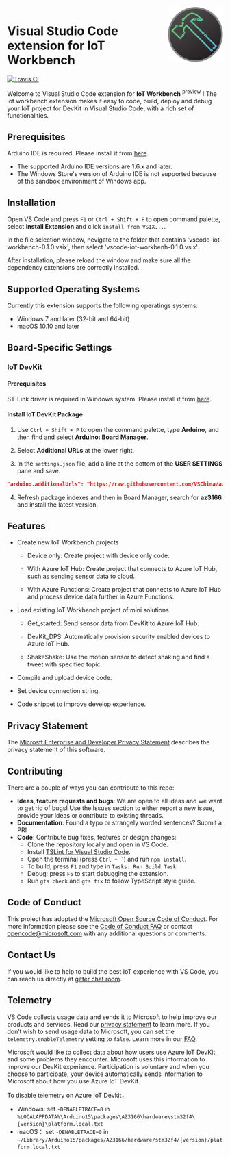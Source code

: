 <img src="https://raw.githubusercontent.com/Microsoft/vscode-iot-workbench/master/logo.png" align="right" width="128" height="128">

# Visual Studio Code extension for IoT Workbench 

[![Travis CI](https://travis-ci.org/Microsoft/vscode-iot-workbench.svg?branch=master)](https://travis-ci.org/Microsoft/vscode-iot-workbench)

Welcome to Visual Studio Code extension for **IoT Workbench** <sup>preview</sup> ! The iot workbench extension makes it easy to code, build, deploy and debug your IoT project for DevKit in Visual Studio Code, with a rich set of functionalities.

## Prerequisites
Arduino IDE is required. Please install it from [here](https://www.arduino.cc/en/main/software#download).
- The supported Arduino IDE versions are 1.6.x and later.
- The Windows Store's version of Arduino IDE is not supported because of the sandbox environment of Windows app.

## Installation
Open VS Code and press `F1` or `Ctrl + Shift + P` to open command palette, select **Install Extension** and click `install from VSIX...`.

In the file selection window, nevigate to the folder that contains 'vscode-iot-workbench-0.1.0.vsix', then select 'vscode-iot-workbenh-0.1.0.vsix'. 

After installation, please reload the window and make sure all the dependency extensions are correctly installed.

## Supported Operating Systems
Currently this extension supports the following operatings systems:

- Windows 7 and later (32-bit and 64-bit)
- macOS 10.10 and later

## Board-Specific Settings

### IoT DevKit

#### Prerequisites
ST-Link driver is required in Windows system. Please install it from [here](http://www.st.com/en/development-tools/stsw-link009.html).

#### Install IoT DevKit Package
1. Use `Ctrl + Shift + P` to open the command palette, type **Arduino**, and then find and select **Arduino: Board Manager**.

2. Select **Additional URLs** at the lower right.

3. In the `settings.json` file, add a line at the bottom of the **USER SETTINGS** pane and save.
 ```json
 "arduino.additionalUrls": "https://raw.githubusercontent.com/VSChina/azureiotdevkit_tools/master/package_azureboard_index.json"
 ```

4. Refresh package indexes and then in Board Manager, search for **az3166** and install the latest version.

## Features

* Create new IoT Workbench projects
  * Device only: Create project with device only code.

  * With Azure IoT Hub: Create project that connects to Azure IoT Hub, such as sending sensor data to cloud.

  * With Azure Functions: Create project that connects to Azure IoT Hub and process device data further in Azure Functions.

* Load existing IoT Workbench project of mini solutions.

  * Get_started: Send sensor data from DevKit to Azure IoT Hub.

  * DevKit_DPS: Automatically provision security enabled devices to Azure IoT Hub.

  * ShakeShake: Use the motion sensor to detect shaking and find a tweet with specified topic.

* Compile and upload device code.
* Set device connection string.
* Code snippet to improve develop experience.


## Privacy Statement
The [Microsft Enterprise and Developer Privacy Statement](https://www.microsoft.com/en-us/privacystatement/EnterpriseDev/default.aspx) describes the privacy statement of this software.

## Contributing
There are a couple of ways you can contribute to this repo:

- **Ideas, feature requests and bugs**: We are open to all ideas and we want to get rid of bugs! Use the Issues section to either report a new issue, provide your ideas or contribute to existing threads.
- **Documentation**: Found a typo or strangely worded sentences? Submit a PR!
- **Code**: Contribute bug fixes, features or design changes:
  - Clone the repository locally and open in VS Code.
  - Install [TSLint for Visual Studio Code](https://marketplace.visualstudio.com/items?itemName=eg2.tslint).
  - Open the terminal (press <code>Ctrl + &#96;</code>) and run `npm install`.
  - To build, press `F1` and type in `Tasks: Run Build Task`.
  - Debug: press `F5` to start debugging the extension.
  - Run `gts check` and `gts fix` to follow TypeScript style guide.  

## Code of Conduct
This project has adopted the [Microsoft Open Source Code of Conduct](https://opensource.microsoft.com/codeofconduct). For more information please see the [Code of Conduct FAQ](https://opensource.microsoft.com/codeofconduct/faq/#howadopt) or contact opencode@microsoft.com with any additional questions or comments.

## Contact Us
If you would like to help to build the best IoT experience with VS Code, you can reach us directly at [gitter chat room](https://gitter.im/Microsoft/azure-iot-developer-kit).

## Telemetry
VS Code collects usage data and sends it to Microsoft to help improve our products and services. Read our [privacy statement](https://go.microsoft.com/fwlink/?LinkID=528096&clcid=0x409) to learn more. If you don’t wish to send usage data to Microsoft, you can set the `telemetry.enableTelemetry` setting to `false`. Learn more in our [FAQ](https://code.visualstudio.com/docs/supporting/faq#_how-to-disable-telemetry-reporting).

Microsoft would like to collect data about how users use Azure IoT DevKit and some problems they encounter. Microsoft uses this information to improve our DevKit experience. Participation is voluntary and when you choose to participate, your device automatically sends information to Microsoft about how you use Azure IoT DevKit.

To disable telemetry on Azure IoT Devkit，

- Windows: set `-DENABLETRACE=0` in `%LOCALAPPDATA%\Arduino15\packages\AZ3166\hardware\stm32f4\{version}\platform.local.txt`
- macOS： set `-DENABLETRACE=0` in `~/Library/Arduino15/packages/AZ3166/hardware/stm32f4/{version}/platform.local.txt`

